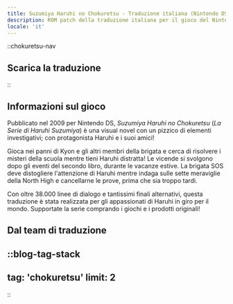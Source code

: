 ```yaml
---
title: Suzumiya Haruhi no Chokuretsu - Traduzione italiana (Nintendo DS) - (La Serie di Haruhi Suzumiya)
description: ROM patch della traduzione italiana per il gioco del Nintendo DS "Suzumiya Haruhi no Chokuretsu" (La Serie di Haruhi Suzumiya)
locale: 'it'
---
```


::chokuretsu-nav
## Scarica la traduzione
::

## Informazioni sul gioco
Pubblicato nel 2009 per Nintendo DS, *Suzumiya Haruhi no Chokuretsu* (*La Serie di Haruhi Suzumiya*) è una visual novel con un pizzico di elementi investigativi; con protagonista Haruhi e i suoi amici!

Gioca nei panni di Kyon e gli altri membri della brigata e cerca di risolvere i misteri della scuola mentre tieni Haruhi distratta! Le vicende si svolgono dopo gli eventi del secondo libro, durante le vacanze estive. La brigata SOS deve distogliere l'attenzione di Haruhi mentre indaga sulle sette meraviglie della North High e cancellarne le prove, prima che sia troppo tardi.

Con oltre 38.000 linee di dialogo e tantissimi finali alternativi, questa traduzione è stata realizzata per gli appassionati di Haruhi in giro per il mondo. Supportate la serie comprando i giochi e i prodotti originali!

## Dal team di traduzione
::blog-tag-stack
---
tag: 'chokuretsu'
limit: 2
---
::
